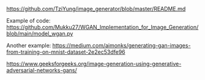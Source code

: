 https://github.com/TziYung/image_generator/blob/master/README.md

Example of code: https://github.com/Mukku27/WGAN_Implementation_for_Image_Generation/blob/main/model_wgan.py

Another example: https://medium.com/aimonks/generating-gan-images-from-training-on-mnist-dataset-2e2ec53dfe96

https://www.geeksforgeeks.org/image-generation-using-generative-adversarial-networks-gans/